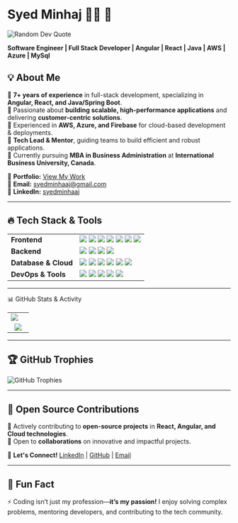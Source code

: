 # Syed Minhaj 👨‍💻 🚀  

![Random Dev Quote](https://quotes-github-readme.vercel.app/api?type=horizontal&theme=radical)  

**Software Engineer | Full Stack Developer | Angular | React | Java | AWS | Azure | MySql**  

## 💡 About Me  
🔹 **7+ years of experience** in full-stack development, specializing in **Angular, React, and Java/Spring Boot**.  
🔹 Passionate about **building scalable, high-performance applications** and delivering **customer-centric solutions**.  
🔹 Experienced in **AWS, Azure, and Firebase** for cloud-based development & deployments.  
🔹 **Tech Lead & Mentor**, guiding teams to build efficient and robust applications.  
🔹 Currently pursuing **MBA in Business Administration** at **International Business University, Canada**.  

📌 **Portfolio:** [View My Work](https://main.d329vn699owsnq.amplifyapp.com/home)  
📧 **Email:** [syedminhaaj@gmail.com](mailto:syedminhaaj@gmail.com)  
💼 **LinkedIn:** [syedminhaaj](https://linkedin.com/in/syedminhaaj/)  

---  

## 🔥 Tech Stack & Tools  

<table>
  <tr>
    <td><b>Frontend</b></td>
    <td>
      <img src="https://img.shields.io/badge/html5-%23E34F26.svg?style=for-the-badge&logo=html5&logoColor=white" />
      <img src="https://img.shields.io/badge/css3-%231572B6.svg?style=for-the-badge&logo=css3&logoColor=white" />
      <img src="https://img.shields.io/badge/javascript-%23F7DF1E.svg?style=for-the-badge&logo=javascript&logoColor=black" />
      <img src="https://img.shields.io/badge/typescript-%23007ACC.svg?style=for-the-badge&logo=typescript&logoColor=white" />
      <img src="https://img.shields.io/badge/react-%2320232a.svg?style=for-the-badge&logo=react&logoColor=%2361DAFB" />
      <img src="https://img.shields.io/badge/angular-%23DD0031.svg?style=for-the-badge&logo=angular&logoColor=white" />
      <img src="https://img.shields.io/badge/vuejs-%2335495e.svg?style=for-the-badge&logo=vue.js&logoColor=%234FC08D" />
    </td>
  </tr>
  <tr>
    <td><b>Backend</b></td>
    <td>
      <img src="https://img.shields.io/badge/java-%23ED8B00.svg?style=for-the-badge&logo=openjdk&logoColor=white" />
      <img src="https://img.shields.io/badge/springboot-%236DB33F.svg?style=for-the-badge&logo=spring&logoColor=white" />
      <img src="https://img.shields.io/badge/node.js-6DA55F?style=for-the-badge&logo=node.js&logoColor=white" />
      <img src="https://img.shields.io/badge/express.js-%23404d59.svg?style=for-the-badge&logo=express&logoColor=%2361DAFB" />
    </td>
  </tr>
  <tr>
    <td><b>Database & Cloud</b></td>
    <td>
      <img src="https://img.shields.io/badge/mongodb-%2347A248.svg?style=for-the-badge&logo=mongodb&logoColor=white" />
      <img src="https://img.shields.io/badge/mysql-%2300f.svg?style=for-the-badge&logo=mysql&logoColor=white" />
      <img src="https://img.shields.io/badge/postgresql-%23316192.svg?style=for-the-badge&logo=postgresql&logoColor=white" />
      <img src="https://img.shields.io/badge/firebase-%23039BE5.svg?style=for-the-badge&logo=firebase" />
      <img src="https://img.shields.io/badge/aws-%23FF9900.svg?style=for-the-badge&logo=amazon-aws&logoColor=white" />
      <img src="https://img.shields.io/badge/azure-%230072C6.svg?style=for-the-badge&logo=microsoft-azure&logoColor=white" />
    </td>
  </tr>
  <tr>
    <td><b>DevOps & Tools</b></td>
    <td>
      <img src="https://img.shields.io/badge/docker-%230db7ed.svg?style=for-the-badge&logo=docker&logoColor=white" />
      <img src="https://img.shields.io/badge/kubernetes-%23326CE5.svg?style=for-the-badge&logo=kubernetes&logoColor=white" />
      <img src="https://img.shields.io/badge/github-%23121011.svg?style=for-the-badge&logo=github&logoColor=white" />
      <img src="https://img.shields.io/badge/git-%23F05032.svg?style=for-the-badge&logo=git&logoColor=white" />
      <img src="https://img.shields.io/badge/jira-%230052CC.svg?style=for-the-badge&logo=jira&logoColor=white" />
    </td>
  </tr>
</table>


---

📊 GitHub Stats & Activity
<table> <tr> <td align="center"> <img src="https://github-readme-stats.vercel.app/api?username=syedminhaaj&theme=radical&hide_border=false&include_all_commits=true&count_private=true" /> </td> <td align="center">  </td> </tr> <tr> <td colspan="2" align="center"> <img src="https://github-readme-stats.vercel.app/api/top-langs/?username=syedminhaaj&theme=radical&hide_border=false&layout=compact" /> </td> </tr> </table> 

---

## 🏆 GitHub Trophies  
![GitHub Trophies](https://github-profile-trophy.vercel.app/?username=syedminhaaj&theme=radical&no-frame=false&no-bg=true&margin-w=4)  

---

## 🎯 Open Source Contributions  
🔹 Actively contributing to **open-source projects** in **React, Angular, and Cloud technologies**.  
🔹 Open to **collaborations** on innovative and impactful projects.  

🔗 **Let's Connect!** [LinkedIn](https://linkedin.com/in/syedminhaaj/) | [GitHub](https://github.com/syedminhaaj) | [Email](mailto:syedminhaaj@gmail.com)  

---

## 🚀 Fun Fact  
⚡ Coding isn’t just my profession—**it’s my passion!** I enjoy solving complex problems, mentoring developers, and contributing to the tech community.  
